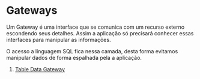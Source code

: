 # Gateways

Um Gateway é uma interface que se comunica com um recurso externo escondendo seus detalhes. Assim a aplicação só precisará conhecer essas interfaces para manipular as informações. 

O acesso a linguagem SQL fica nessa camada, desta forma evitamos manipular dados de forma espalhada pela a aplicação.

1. [Table Data Gateway](01-table-data-gateway/README.md)